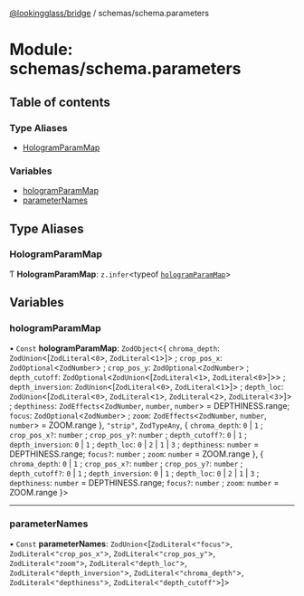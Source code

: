 [@lookingglass/bridge](../README.md) / schemas/schema.parameters

# Module: schemas/schema.parameters

## Table of contents

### Type Aliases

- [HologramParamMap](schemas_schema_parameters.md#hologramparammap)

### Variables

- [hologramParamMap](schemas_schema_parameters.md#hologramparammap-1)
- [parameterNames](schemas_schema_parameters.md#parameternames)

## Type Aliases

### HologramParamMap

Ƭ **HologramParamMap**: `z.infer`<typeof [`hologramParamMap`](schemas_schema_parameters.md#hologramparammap-1)\>

## Variables

### hologramParamMap

• `Const` **hologramParamMap**: `ZodObject`<{ `chroma_depth`: `ZodUnion`<[`ZodLiteral`<``0``\>, `ZodLiteral`<``1``\>]\> ; `crop_pos_x`: `ZodOptional`<`ZodNumber`\> ; `crop_pos_y`: `ZodOptional`<`ZodNumber`\> ; `depth_cutoff`: `ZodOptional`<`ZodUnion`<[`ZodLiteral`<``1``\>, `ZodLiteral`<``0``\>]\>\> ; `depth_inversion`: `ZodUnion`<[`ZodLiteral`<``0``\>, `ZodLiteral`<``1``\>]\> ; `depth_loc`: `ZodUnion`<[`ZodLiteral`<``0``\>, `ZodLiteral`<``1``\>, `ZodLiteral`<``2``\>, `ZodLiteral`<``3``\>]\> ; `depthiness`: `ZodEffects`<`ZodNumber`, `number`, `number`\> = DEPTHINESS.range; `focus`: `ZodOptional`<`ZodNumber`\> ; `zoom`: `ZodEffects`<`ZodNumber`, `number`, `number`\> = ZOOM.range }, ``"strip"``, `ZodTypeAny`, { `chroma_depth`: ``0`` \| ``1`` ; `crop_pos_x?`: `number` ; `crop_pos_y?`: `number` ; `depth_cutoff?`: ``0`` \| ``1`` ; `depth_inversion`: ``0`` \| ``1`` ; `depth_loc`: ``0`` \| ``2`` \| ``1`` \| ``3`` ; `depthiness`: `number` = DEPTHINESS.range; `focus?`: `number` ; `zoom`: `number` = ZOOM.range }, { `chroma_depth`: ``0`` \| ``1`` ; `crop_pos_x?`: `number` ; `crop_pos_y?`: `number` ; `depth_cutoff?`: ``0`` \| ``1`` ; `depth_inversion`: ``0`` \| ``1`` ; `depth_loc`: ``0`` \| ``2`` \| ``1`` \| ``3`` ; `depthiness`: `number` = DEPTHINESS.range; `focus?`: `number` ; `zoom`: `number` = ZOOM.range }\>

___

### parameterNames

• `Const` **parameterNames**: `ZodUnion`<[`ZodLiteral`<``"focus"``\>, `ZodLiteral`<``"crop_pos_x"``\>, `ZodLiteral`<``"crop_pos_y"``\>, `ZodLiteral`<``"zoom"``\>, `ZodLiteral`<``"depth_loc"``\>, `ZodLiteral`<``"depth_inversion"``\>, `ZodLiteral`<``"chroma_depth"``\>, `ZodLiteral`<``"depthiness"``\>, `ZodLiteral`<``"depth_cutoff"``\>]\>
